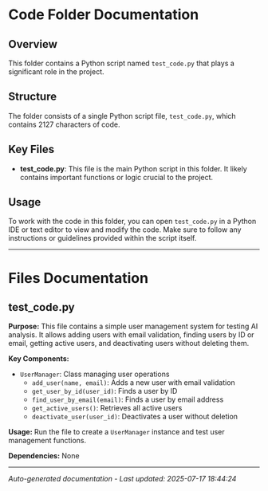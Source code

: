 # Code Folder Documentation

## Overview
This folder contains a Python script named `test_code.py` that plays a significant role in the project.

## Structure
The folder consists of a single Python script file, `test_code.py`, which contains 2127 characters of code.

## Key Files
- **test_code.py**: This file is the main Python script in this folder. It likely contains important functions or logic crucial to the project.

## Usage
To work with the code in this folder, you can open `test_code.py` in a Python IDE or text editor to view and modify the code. Make sure to follow any instructions or guidelines provided within the script itself.

---

# Files Documentation

## test_code.py

**Purpose:** This file contains a simple user management system for testing AI analysis. It allows adding users with email validation, finding users by ID or email, getting active users, and deactivating users without deleting them.

**Key Components:**
- `UserManager`: Class managing user operations
  - `add_user(name, email)`: Adds a new user with email validation
  - `get_user_by_id(user_id)`: Finds a user by ID
  - `find_user_by_email(email)`: Finds a user by email address
  - `get_active_users()`: Retrieves all active users
  - `deactivate_user(user_id)`: Deactivates a user without deletion

**Usage:** Run the file to create a `UserManager` instance and test user management functions.

**Dependencies:** None

---
*Auto-generated documentation - Last updated: 2025-07-17 18:44:24*
